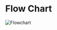 # Flow Chart
![Flowchart](https://lucid.app/publicSegments/view/2790233f-0075-4249-8833-1b54ba8e38c6/image.png)

